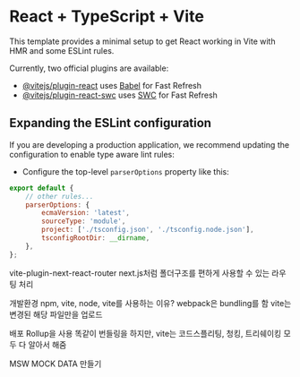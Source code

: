 # React + TypeScript + Vite

This template provides a minimal setup to get React working in Vite with HMR and some ESLint rules.

Currently, two official plugins are available:

-   [@vitejs/plugin-react](https://github.com/vitejs/vite-plugin-react/blob/main/packages/plugin-react/README.md) uses [Babel](https://babeljs.io/) for Fast Refresh
-   [@vitejs/plugin-react-swc](https://github.com/vitejs/vite-plugin-react-swc) uses [SWC](https://swc.rs/) for Fast Refresh

## Expanding the ESLint configuration

If you are developing a production application, we recommend updating the configuration to enable type aware lint rules:

-   Configure the top-level `parserOptions` property like this:

```js
export default {
    // other rules...
    parserOptions: {
        ecmaVersion: 'latest',
        sourceType: 'module',
        project: ['./tsconfig.json', './tsconfig.node.json'],
        tsconfigRootDir: __dirname,
    },
};
```

vite-plugin-next-react-router
next.js처럼 폴더구조를 편하게 사용할 수 있는 라우팅 처리

개발환경
npm, vite, node,
vite를 사용하는 이유?
webpack은 bundling를 함
vite는 변경된 해당 파일만을 업로드

배포 Rollup을 사용
똑같이 번들링을 하지만, vite는 코드스플리팅, 청킹, 트리쉐이킹 모두 다 알아서 해줌

<!--
cart: 상품 목록/ 수량
input요소 등
-->

<!--
day1.
초기 셋팅:
routing, 상품목록, 상품 상세

day2.
server, products get, cart get, post put, delete
-->

MSW
MOCK DATA 만들기
